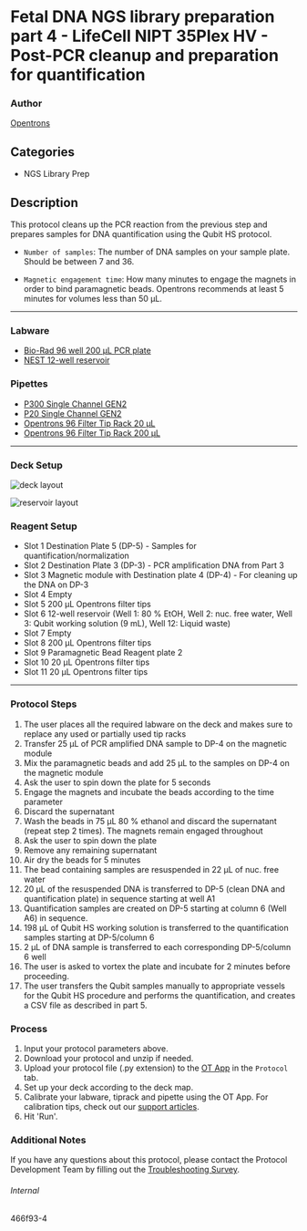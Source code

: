 # Fetal DNA NGS library preparation part 4 - LifeCell NIPT 35Plex HV - Post-PCR cleanup and preparation for quantification

### Author
[Opentrons](https://opentrons.com/)

## Categories
* NGS Library Prep

## Description
This protocol cleans up the PCR reaction from the previous step and prepares samples for DNA quantification using the Qubit HS protocol.

* `Number of samples`: The number of DNA samples on your sample plate. Should be between 7 and 36.

* `Magnetic engagement time`: How many minutes to engage the magnets in order to bind paramagnetic beads. Opentrons recommends at least 5 minutes for volumes less than 50 µL. 

---

### Labware
* [Bio-Rad 96 well 200 µL PCR plate](https://labware.opentrons.com/biorad_96_wellplate_200ul_pcr?category=wellPlate)
* [NEST 12-well reservoir](https://labware.opentrons.com/nest_12_reservoir_15ml/)

### Pipettes
* [P300 Single Channel GEN2](https://shop.opentrons.com/single-channel-electronic-pipette-p20/)
* [P20 Single Channel GEN2](https://shop.opentrons.com/single-channel-electronic-pipette-p20/)
* [Opentrons 96 Filter Tip Rack 20 µL](https://labware.opentrons.com/opentrons_96_filtertiprack_20ul/)
* [Opentrons 96 Filter Tip Rack 200 µL](https://labware.opentrons.com/opentrons_96_filtertiprack_200ul/)

---

### Deck Setup

![deck layout](https://opentrons-protocol-library-website.s3.amazonaws.com/custom-README-images/466f93/deck_state_part4_466f93.jpeg)

![reservoir layout](https://opentrons-protocol-library-website.s3.amazonaws.com/custom-README-images/466f93/reservoir_layout_466f93_part4.jpeg)

### Reagent Setup
* Slot 1 Destination Plate 5 (DP-5) - Samples for quantification/normalization
* Slot 2 Destination Plate 3 (DP-3) - PCR amplification DNA from Part 3
* Slot 3 Magnetic module with Destination plate 4 (DP-4) - For cleaning up the DNA on DP-3
* Slot 4 Empty
* Slot 5 200 µL Opentrons filter tips
* Slot 6 12-well reservoir (Well 1: 80 % EtOH, Well 2: nuc. free water, Well 3: Qubit working solution (9 mL), Well 12: Liquid waste)
* Slot 7 Empty
* Slot 8 200 µL Opentrons filter tips
* Slot 9 Paramagnetic Bead Reagent plate 2
* Slot 10 20 µL Opentrons filter tips
* Slot 11 20 µL Opentrons filter tips

---

### Protocol Steps
1. The user places all the required labware on the deck and makes sure to replace any used or partially used tip racks
2. Transfer 25 µL of PCR amplified DNA sample to DP-4 on the magnetic module
3. Mix the paramagnetic beads and add 25 µL to the samples on DP-4 on the magnetic module
4. Ask the user to spin down the plate for 5 seconds
5. Engage the magnets and incubate the beads according to the time parameter
6. Discard the supernatant
7. Wash the beads in 75 µL 80 % ethanol and discard the supernatant (repeat step 2 times). The magnets remain engaged throughout
8. Ask the user to spin down the plate
9. Remove any remaining supernatant
10. Air dry the beads for 5 minutes
11. The bead containing samples are resuspended in 22 µL of nuc. free water
12. 20 µL of the resuspended DNA is transferred to DP-5 (clean DNA and quantification plate) in sequence starting at well A1
13. Quantification samples are created on DP-5 starting at column 6 (Well A6) in sequence.
14. 198 µL of Qubit HS working solution is transferred to the quantification samples starting at DP-5/column 6
15. 2 µL of DNA sample is transferred to each corresponding DP-5/column 6 well
16. The user is asked to vortex the plate and incubate for 2 minutes before proceeding.
17. The user transfers the Qubit samples manually to appropriate vessels for the Qubit HS procedure and performs the quantification, and creates a CSV file as described in part 5.

### Process
1. Input your protocol parameters above.
2. Download your protocol and unzip if needed.
3. Upload your protocol file (.py extension) to the [OT App](https://opentrons.com/ot-app) in the `Protocol` tab.
4. Set up your deck according to the deck map.
5. Calibrate your labware, tiprack and pipette using the OT App. For calibration tips, check out our [support articles](https://support.opentrons.com/en/collections/1559720-guide-for-getting-started-with-the-ot-2).
6. Hit 'Run'.

### Additional Notes
If you have any questions about this protocol, please contact the Protocol Development Team by filling out the [Troubleshooting Survey](https://protocol-troubleshooting.paperform.co/).

###### Internal
466f93-4
